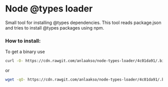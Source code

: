 # Node @types loader #

Small tool for installing @types dependencies.
This tool reads package.json and tries to install @types packages using npm.

### How to install: ###

To get a binary use

```sh
curl -O- https://cdn.rawgit.com/anlaakso/node-types-loader/4c01da91/.bin/add-types > add_types
```

or

```sh
wget -qO- https://cdn.rawgit.com/anlaakso/node-types-loader/4c01da91/.bin/add-types > add_types
```
